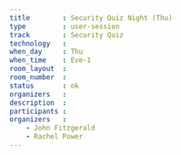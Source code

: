```yaml
---
title        : Security Quiz Night (Thu)
type         : user-session
track        : Security Quiz
technology   :
when_day     : Thu
when_time    : Eve-1
room_layout  :
room_number  :
status       : ok
organizers   :
description  :
participants :
organizers   :
    - John Fitzgerald
    - Rachel Power
---
```



